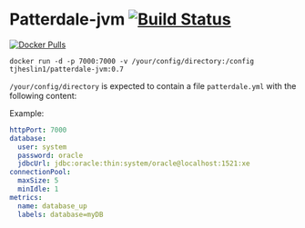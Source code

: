 # Patterdale-jvm [![Build Status](https://travis-ci.org/tjheslin1/Patterdale-jvm.svg?branch=master)](https://travis-ci.org/tjheslin1/Patterdale-jvm)

[![Docker Pulls](https://img.shields.io/docker/pulls/tjheslin1/patterdale-jvm.svg?maxAge=604800)](https://hub.docker.com/r/tjheslin1/patterdale-jvm/)

`docker run -d -p 7000:7000 -v /your/config/directory:/config tjheslin1/patterdale-jvm:0.7`

`/your/config/directory` is expected to contain a file `patterdale.yml` with the following content:

Example:
```yml
httpPort: 7000
database:
  user: system
  password: oracle
  jdbcUrl: jdbc:oracle:thin:system/oracle@localhost:1521:xe
connectionPool:
  maxSize: 5
  minIdle: 1
metrics:
  name: database_up
  labels: database=myDB
```